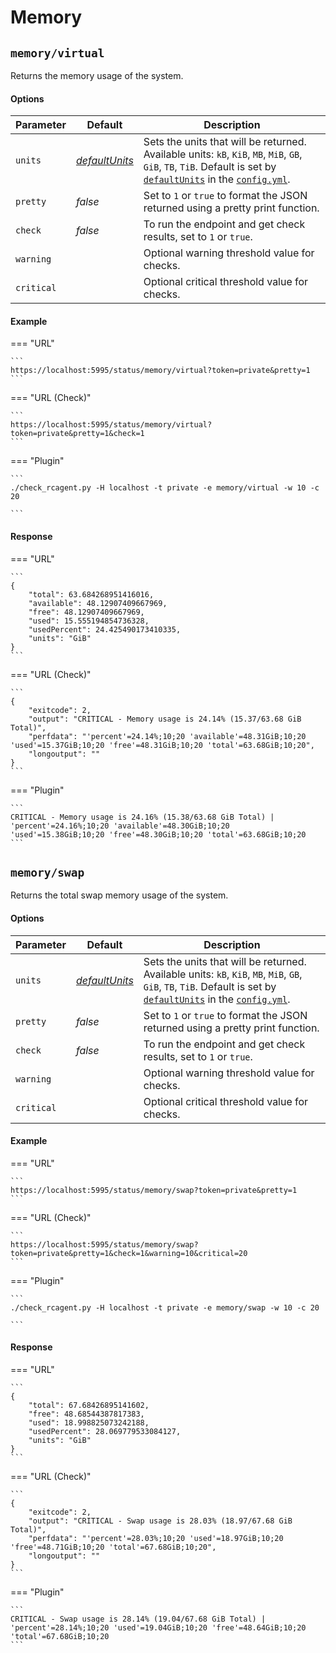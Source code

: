 # Memory

## `memory/virtual`

Returns the memory usage of the system.

#### Options

Parameter | Default | Description
----------|---------|------------
`units`  | [*defaultUnits*](../../config/options#defaultunits) | Sets the units that will be returned. Available units: `kB`, `KiB`, `MB`, `MiB`, `GB`, `GiB`, `TB`, `TiB`. Default is set by [`defaultUnits`](../../config/options#defaultunits) in the [`config.yml`](../../config/options).
`pretty` | *false* | Set to `1` or `true` to format the JSON returned using a pretty print function.
`check`  | *false* | To run the endpoint and get check results, set to `1` or `true`.
`warning` | | Optional warning threshold value for checks.
`critical` | | Optional critical threshold value for checks.

#### Example

=== "URL"

	```
	https://localhost:5995/status/memory/virtual?token=private&pretty=1
	```

=== "URL (Check)"

	```
	https://localhost:5995/status/memory/virtual?token=private&pretty=1&check=1
	```

=== "Plugin"

	```
	./check_rcagent.py -H localhost -t private -e memory/virtual -w 10 -c 20

	```

#### Response 

=== "URL"

	```
	{
		"total": 63.684268951416016,
		"available": 48.12907409667969,
		"free": 48.12907409667969,
		"used": 15.555194854736328,
		"usedPercent": 24.425490173410335,
		"units": "GiB"
	}
	```

=== "URL (Check)"

	```
	{
		"exitcode": 2,
		"output": "CRITICAL - Memory usage is 24.14% (15.37/63.68 GiB Total)",
		"perfdata": "'percent'=24.14%;10;20 'available'=48.31GiB;10;20 'used'=15.37GiB;10;20 'free'=48.31GiB;10;20 'total'=63.68GiB;10;20",
		"longoutput": ""
	}
	```

=== "Plugin"

	```
	CRITICAL - Memory usage is 24.16% (15.38/63.68 GiB Total) | 'percent'=24.16%;10;20 'available'=48.30GiB;10;20 'used'=15.38GiB;10;20 'free'=48.30GiB;10;20 'total'=63.68GiB;10;20
	```

## `memory/swap`

Returns the total swap memory usage of the system.

#### Options

Parameter | Default | Description
----------|---------|------------
`units`  | [*defaultUnits*](../../config/options#defaultunits) | Sets the units that will be returned. Available units: `kB`, `KiB`, `MB`, `MiB`, `GB`, `GiB`, `TB`, `TiB`. Default is set by [`defaultUnits`](../../config/options#defaultunits) in the [`config.yml`](../../config/options).
`pretty` | *false* | Set to `1` or `true` to format the JSON returned using a pretty print function.
`check`  | *false* | To run the endpoint and get check results, set to `1` or `true`.
`warning` | | Optional warning threshold value for checks.
`critical` | | Optional critical threshold value for checks.

#### Example

=== "URL"

	```
	https://localhost:5995/status/memory/swap?token=private&pretty=1
	```

=== "URL (Check)"

	```
	https://localhost:5995/status/memory/swap?token=private&pretty=1&check=1&warning=10&critical=20
	```

=== "Plugin"

	```
	./check_rcagent.py -H localhost -t private -e memory/swap -w 10 -c 20

	```

#### Response 

=== "URL"

	```
	{
		"total": 67.68426895141602,
		"free": 48.68544387817383,
		"used": 18.998825073242188,
		"usedPercent": 28.069779533084127,
		"units": "GiB"
	}
	```

=== "URL (Check)"

	```
	{
		"exitcode": 2,
		"output": "CRITICAL - Swap usage is 28.03% (18.97/67.68 GiB Total)",
		"perfdata": "'percent'=28.03%;10;20 'used'=18.97GiB;10;20 'free'=48.71GiB;10;20 'total'=67.68GiB;10;20",
		"longoutput": ""
	}
	```

=== "Plugin"

	```
	CRITICAL - Swap usage is 28.14% (19.04/67.68 GiB Total) | 'percent'=28.14%;10;20 'used'=19.04GiB;10;20 'free'=48.64GiB;10;20 'total'=67.68GiB;10;20
	```